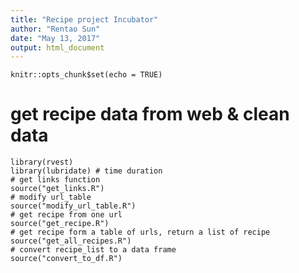 ```yaml
---
title: "Recipe project Incubator"
author: "Rentao Sun"
date: "May 13, 2017"
output: html_document
---
```


```{r setup, include=FALSE}
knitr::opts_chunk$set(echo = TRUE)
```

# get recipe data from web & clean data ###
```{r, warning= F, message=FALSE}
library(rvest)
library(lubridate) # time duration
# get links function
source("get_links.R")
# modify url_table
source("modify_url_table.R")
# get recipe from one url
source("get_recipe.R")
# get recipe form a table of urls, return a list of recipe
source("get_all_recipes.R")
# convert recipe_list to a data frame
source("convert_to_df.R")
```
